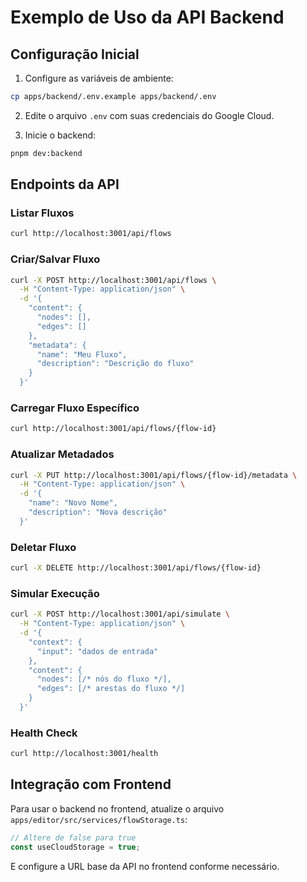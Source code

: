 # Exemplo de Uso da API Backend

## Configuração Inicial

1. Configure as variáveis de ambiente:
```bash
cp apps/backend/.env.example apps/backend/.env
```

2. Edite o arquivo `.env` com suas credenciais do Google Cloud.

3. Inicie o backend:
```bash
pnpm dev:backend
```

## Endpoints da API

### Listar Fluxos
```bash
curl http://localhost:3001/api/flows
```

### Criar/Salvar Fluxo
```bash
curl -X POST http://localhost:3001/api/flows \
  -H "Content-Type: application/json" \
  -d '{
    "content": {
      "nodes": [],
      "edges": []
    },
    "metadata": {
      "name": "Meu Fluxo",
      "description": "Descrição do fluxo"
    }
  }'
```

### Carregar Fluxo Específico
```bash
curl http://localhost:3001/api/flows/{flow-id}
```

### Atualizar Metadados
```bash
curl -X PUT http://localhost:3001/api/flows/{flow-id}/metadata \
  -H "Content-Type: application/json" \
  -d '{
    "name": "Novo Nome",
    "description": "Nova descrição"
  }'
```

### Deletar Fluxo
```bash
curl -X DELETE http://localhost:3001/api/flows/{flow-id}
```

### Simular Execução
```bash
curl -X POST http://localhost:3001/api/simulate \
  -H "Content-Type: application/json" \
  -d '{
    "context": {
      "input": "dados de entrada"
    },
    "content": {
      "nodes": [/* nós do fluxo */],
      "edges": [/* arestas do fluxo */]
    }
  }'
```

### Health Check
```bash
curl http://localhost:3001/health
```

## Integração com Frontend

Para usar o backend no frontend, atualize o arquivo `apps/editor/src/services/flowStorage.ts`:

```typescript
// Altere de false para true
const useCloudStorage = true;
```

E configure a URL base da API no frontend conforme necessário.
